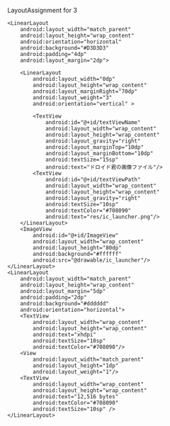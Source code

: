 LayoutAssignment for 3

<LinearLayout xmlns:android="http://schemas.android.com/apk/res/android"
    xmlns:tools="http://schemas.android.com/tools"
    android:layout_width="match_parent"
    android:layout_height="match_parent"
    android:orientation="vertical"
    android:background="#eeeeee"
    tools:context=".MainActivity" >

    <LinearLayout
        android:layout_width="match_parent"
        android:layout_height="wrap_content"
        android:orientation="horizontal"
        android:background="#D3D3D3"
        android:padding="4dp"
        android:layout_margin="2dp">

        <LinearLayout
            android:layout_width="0dp"
            android:layout_height="wrap_content"
            android:layout_marginRight="70dp"
            android:layout_weight="3"
            android:orientation="vertical" >

            <TextView
                android:id="@+id/textViewName"
                android:layout_width="wrap_content"
                android:layout_height="wrap_content"
                android:layout_gravity="right"
                android:layout_marginTop="10dp"
                android:layout_marginBottom="10dp"
                android:textSize="15sp"
                android:text="ドロイド君の画像ファイル"/>
            <TextView
                android:id="@+id/textViewPath"
                android:layout_width="wrap_content"
                android:layout_height="wrap_content"
                android:layout_gravity="right"
                android:textSize="10sp"
                android:textColor="#708090"
                android:text="res/ic_launcher.png"/>
        </LinearLayout>
        <ImageView
            android:id="@+id/ImageView"
            android:layout_width="wrap_content"
            android:layout_height="80dp"
            android:background="#ffffff"
            android:src="@drawable/ic_launcher"/>
    </LinearLayout>
    <LinearLayout
        android:layout_width="match_parent"
        android:layout_height="wrap_content"
        android:layout_margin="5dp"
        android:padding="2dp"
        android:background="#dddddd"
        android:orientation="horizontal">
        <TextView
            android:layout_width="wrap_content"
            android:layout_height="wrap_content"
            android:text="xhdpi"
            android:textSize="10sp"
            android:textColor="#708090"/>
        <View
            android:layout_width="match_parent"
            android:layout_height="1dp"
            android:layout_weight="1"/>
        <TextView
            android:layout_width="wrap_content"
            android:layout_height="wrap_content"
            android:text="12,516 bytes"
            android:textColor="#708090"
            android:textSize="10sp" />
    </LinearLayout>
</LinearLayout>
